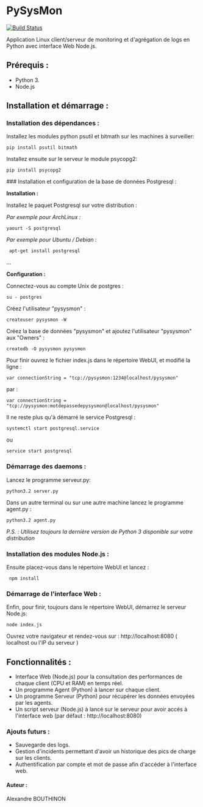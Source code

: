 # PySysMon

[![Build Status](https://travis-ci.org/alexandrebouthinon/PySysMon.svg?branch=master)](https://travis-ci.org/alexandrebouthinon/PySysMon)

Application Linux client/serveur de monitoring et d'agrégation de logs en Python avec interface Web Node.js.


## Prérequis :

- Python 3.
- Node.js

## Installation et démarrage :

### Installation des dépendances :

Installez les modules python psutil et bitmath sur les machines à surveiller:

<code>pip install psutil bitmath</code>

Installez ensuite sur le serveur le module psycopg2:

<code>pip install psycopg2</code>

### Installation et configuration de la base de données Postgresql :

**Installation :**

Installez le paquet Postgresql sur votre distribution :

*Par exemple pour ArchLinux :*

<code>yaourt -S postgresql</code>

*Par exemple pour Ubuntu / Debian  :*

<code> apt-get install postgresql</code>

...

**Configuration :**

Connectez-vous au compte Unix de postgres :

<code>su - postgres</code>

Créez l'utilisateur "pysysmon" :

<code>createuser pysysmon -W</code>

Créez la base de données "pysysmon" et ajoutez l'utilisateur "pysysmon" aux "Owners" :

<code>createdb -O pysysmon pysysmon</code>

Pour finir ouvrez le fichier index.js dans le répertoire WebUI, et modifié la ligne :

<code>var connectionString = "tcp://pysysmon:1234@localhost/pysysmon"
</code>

par :

<code>var connectionString = "tcp://pysysmon:motdepassedepysysmon@localhost/pysysmon"
</code>

Il ne reste plus qu'à démarré le service Postgresql :

<code>systemctl start postgresql.service</code>

ou

<code>service start postgresql</code>

### Démarrage des daemons :

Lancez le programme serveur.py:

<code>python3.2 server.py</code>

Dans un autre terminal ou sur une autre machine lancez le programme agent.py :

<code>python3.2 agent.py</code>

*P.S. : Utilisez toujours la dernière version de Python 3 disponible sur votre distribution*

### Installation des modules Node.js :

Ensuite placez-vous dans le répertoire WebUI et lancez :

<code> npm install </code>


### Démarrage de l'interface Web :

Enfin, pour finir,  toujours dans le répertoire WebUI, démarrez le serveur Node.js:

<code>node index.js</code>


Ouvrez votre navigateur et rendez-vous sur : http://localhost:8080 ( localhost ou l'IP du serveur )

## Fonctionnalités :

- Interface Web (Node.js) pour la consultation des performances de chaque client (CPU et RAM) en temps réel.
- Un programme Agent (Python) à lancer sur chaque client.
- Un programme Serveur (Python) pour récupérer les données envoyées par les agents.
- Un script serveur (Node.js) à lancé sur le serveur pour avoir accés à l'interface web (par défaut : http://localhost:8080)

### Ajouts futurs :  

- Sauvegarde des logs.
- Gestion d'incidents permettant d'avoir un historique des pics de charge sur les clients.
- Authentification par compte et mot de passe afin d'accéder à l'interface web.


#### Auteur :

Alexandre BOUTHINON  
